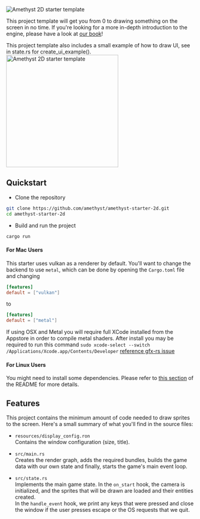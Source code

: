 <img src="programming-projects/condottiere/reporamming-projects/condottiere/repo/splash.png" alt="Amethyst 2D starter template" />

This project template will get you from 0 to drawing something on the screen in no time. If you're looking for a more in-depth introduction to the engine, please have a look at [our book](https://book.amethyst.rs/stable/)!

This project template also includes a small example of how to draw UI, see in state.rs for create_ui_example().
<img src="repo/screenshot.png" alt="Amethyst 2D starter template" height="300px" />

## Quickstart

- Clone the repository

```bash
git clone https://github.com/amethyst/amethyst-starter-2d.git
cd amethyst-starter-2d
```

- Build and run the project

```bash
cargo run
```

#### For Mac Users

This starter uses vulkan as a renderer by default. You'll want to change the backend to use `metal`, which can be done by opening the `Cargo.toml` file and changing

```toml
[features]
default = ["vulkan"]
```

to

```toml
[features]
default = ["metal"]
```

If using OSX and Metal you will require full XCode installed from the Appstore in order to compile metal shaders.
After install you may be required to run this command `sudo xcode-select --switch /Applications/Xcode.app/Contents/Developer` [reference gfx-rs issue](https://github.com/gfx-rs/gfx/issues/2472)

#### For Linux Users

You might need to install some dependencies. Please refer to [this section](https://github.com/amethyst/amethyst#dependencies) of the README for more details.

## Features

This project contains the minimum amount of code needed to draw sprites to the screen. Here's a small summary of what you'll find in the source files:

- `resources/display_config.ron`  
  Contains the window configuration (size, title).

- `src/main.rs`  
  Creates the render graph, adds the required bundles, builds the game data with our own state and finally, starts the game's main event loop.

- `src/state.rs`  
  Implements the main game state. In the `on_start` hook, the camera is initialized, and the sprites that will be drawn are loaded and their entities created.  
   In the `handle_event` hook, we print any keys that were pressed and close the window if the user presses escape or the OS requests that we quit.

